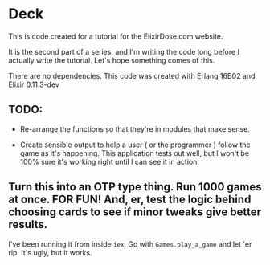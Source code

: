 # Deck

This is code created for a tutorial for the ElixirDose.com website.

It is the second part of a series, and I'm writing the code long before I actually write the tutorial.  Let's hope something comes of this.

There are no dependencies.  This code was created with Erlang 16B02 and Elixir 0.11.3-dev

## TODO: 

* Re-arrange the functions so that they're in modules that make sense. 

* Create sensible output to help a user ( or the programmer ) follow the game as it's happening.  This application tests out well, but I won't be 100% sure it's working right until I can see it in action.

## Turn this into an OTP type thing.  Run 1000 games at once. FOR FUN!  And, er, test the logic behind choosing cards to see if minor tweaks give better results.

I've been running it from inside `iex`.  Go with `Games.play_a_game` and let 'er rip.  It's ugly, but it works.
